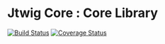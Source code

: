 # Jtwig Core : Core Library

[![Build Status](https://travis-ci.org/jtwig/jtwig-core.svg?branch=master)](https://travis-ci.org/jtwig/jtwig-core)
[![Coverage Status](https://coveralls.io/repos/jtwig/jtwig-core/badge.svg?branch=master&service=github)](https://coveralls.io/github/jtwig/jtwig-core?branch=master)
